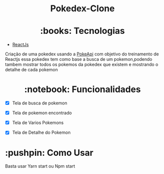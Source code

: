 <h1 align="center">Pokedex-Clone</h1>


<h1 align="center"> 
	:books: Tecnologias 
</h1>

<ul>
    <li><a href="https://pt-br.reactjs.org/">ReactJs</a></li>
</ul>

<p>Criação de uma pokedex usando a  <a href="https://pokeapi.co/">PokeApi</a> com objetivo do treinamento de Reactjs essa pokedex tem como base a busca de um pokemon,podendo tambem mostrar todos os pokemos da pokedex que existem e mostrando o detalhe de cada pokemon</p>


<h1 align="center">:notebook: Funcionalidades</h1>

- [x] Tela de busca de pokemon
- [x] Tela de pokemon encontrado 
- [x] Tela de Varios Pokemons
- [x] Tela de Detalhe do Pokemon


<h1>:pushpin: Como Usar</h1>

<p>Basta usar Yarn start ou Npm start</p>
